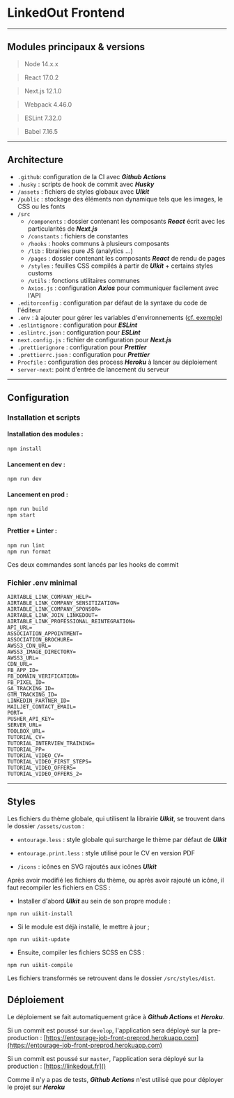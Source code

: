 # LinkedOut Frontend

------

## Modules principaux & versions

> Node 14.x.x

> React 17.0.2

> Next.js 12.1.0

> Webpack 4.46.0

> ESLint 7.32.0

> Babel 7.16.5

------

## Architecture

- `.github`: configuration de la CI avec __*Github Actions*__
- `.husky` : scripts de hook de commit avec __*Husky*__
- `/assets` : fichiers de styles globaux avec __*UIkit*__
- `/public` : stockage des éléments non dynamique tels que les images, le CSS ou les fonts
- `/src`
  - `/components` : dossier contenant les composants __*React*__ écrit avec les particularités de __*Next.js*__
  - `/constants` : fichiers de constantes
  - `/hooks` : hooks communs à plusieurs composants
  - `/lib` : librairies pure JS (analytics ...)
  - `/pages` : dossier contenant les composants __*React*__ de rendu de pages
  - `/styles` : feuilles CSS compilés à partir de __*UIkit*__ + certains styles customs
  - `/utils` : fonctions utilitaires communes
  - `Axios.js` : configuration __*Axios*__ pour communiquer facilement avec l'API
- `.editorconfig` : configuration par défaut de la syntaxe du code de l'éditeur
- `.env` : à ajouter pour gérer les variables d'environnements ([cf. exemple](#fichier-env-minimal))
- `.eslintignore` : configuration pour __*ESLint*__
- `.eslintrc.json` : configuration pour __*ESLint*__
- `next.config.js` : fichier de configuration pour __*Next.js*__
- `.prettierignore` : configuration pour __*Prettier*__
- `.prettierrc.json` : configuration pour __*Prettier*__
- `Procfile` : configuration des process __*Heroku*__ à lancer au déploiement
- `server-next`: point d'entrée de lancement du serveur
---

## Configuration

### Installation et scripts

#### Installation des modules :
```
npm install
```

#### Lancement en dev :
```
npm run dev
```

#### Lancement en prod :
```
npm run build
npm start
```

#### Prettier + Linter :
```
npm run lint
npm run format
```
Ces deux commandes sont lancés par les hooks de commit

### Fichier .env minimal
```dotenv
AIRTABLE_LINK_COMPANY_HELP=
AIRTABLE_LINK_COMPANY_SENSITIZATION=
AIRTABLE_LINK_COMPANY_SPONSOR=
AIRTABLE_LINK_JOIN_LINKEDOUT=
AIRTABLE_LINK_PROFESSIONAL_REINTEGRATION=
API_URL=
ASSOCIATION_APPOINTMENT=
ASSOCIATION_BROCHURE=
AWSS3_CDN_URL=
AWSS3_IMAGE_DIRECTORY=
AWSS3_URL=
CDN_URL=
FB_APP_ID=
FB_DOMAIN_VERIFICATION=
FB_PIXEL_ID=
GA_TRACKING_ID=
GTM_TRACKING_ID=
LINKEDIN_PARTNER_ID=
MAILJET_CONTACT_EMAIL=
PORT=
PUSHER_API_KEY=
SERVER_URL=
TOOLBOX_URL=
TUTORIAL_CV=
TUTORIAL_INTERVIEW_TRAINING=
TUTORIAL_PP=
TUTORIAL_VIDEO_CV=
TUTORIAL_VIDEO_FIRST_STEPS=
TUTORIAL_VIDEO_OFFERS=
TUTORIAL_VIDEO_OFFERS_2=
```

---

## Styles

Les fichiers du thème globale, qui utilisent la librairie __*UIkit*__, se trouvent dans le dossier `/assets/custom` :

- `entourage.less` : style globale qui surcharge le thème par défaut de __*UIkit*__

- `entourage.print.less` : style utilisé pour le CV en version PDF

- `/icons` : icônes en SVG rajoutés aux icônes __*UIkit*__

Après avoir modifié les fichiers du thème, ou après avoir rajouté un icône, il faut recompiler les fichiers en CSS :

- Installer d'abord __*UIkit*__ au sein de son propre module :
```
npm run uikit-install
```

- Si le module est déjà installé, le mettre à jour ;
```
npm run uikit-update
```

- Ensuite, compiler les fichiers SCSS en CSS :
```
npm run uikit-compile
```

Les fichiers transformés se retrouvent dans le dossier `/src/styles/dist`.

## Déploiement

Le déploiement se fait automatiquement grâce à __*Github Actions*__ et __*Heroku*__.

Si un commit est poussé sur `develop`, l'application sera déployé sur la pre-production : [https://entourage-job-front-preprod.herokuapp.com](https://entourage-job-front-preprod.herokuapp.com)

Si un commit est poussé sur `master`,  l'application sera déployé sur la production : [https://linkedout.fr]()

Comme il n'y a pas de tests, __*Github Actions*__ n'est utilisé que pour déployer le projet sur __*Heroku*__
